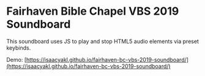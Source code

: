 # Fairhaven Bible Chapel VBS 2019 Soundboard

This soundboard uses JS to play and stop HTML5 audio elements via preset keybinds.

Demo: [https://isaacyakl.github.io/fairhaven-bc-vbs-2019-soundboard/](https://isaacyakl.github.io/fairhaven-bc-vbs-2019-soundboard/)